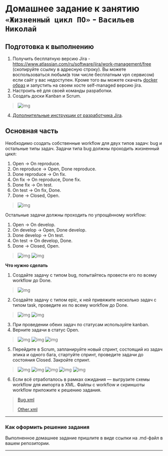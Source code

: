 # Домашнее задание к занятию `«Жизненный цикл ПО»` - `Васильев Николай`

## Подготовка к выполнению

1. Получить бесплатную версию Jira - https://www.atlassian.com/ru/software/jira/work-management/free (скопируйте ссылку в адресную строку). Вы можете воспользоваться любым(в том числе бесплатным vpn сервисом) если сайт у вас недоступен. Кроме того вы можете скачать [docker образ](https://hub.docker.com/r/atlassian/jira-software/#) и запустить на своем хосте self-managed версию jira.
2. Настроить её для своей команды разработки.
3. Создать доски Kanban и Scrum.
>![img](/img/2025-01-21_12-12-07.png)
4. [Дополнительные инструкции от разработчика Jira](https://support.atlassian.com/jira-cloud-administration/docs/import-and-export-issue-workflows/).

## Основная часть

Необходимо создать собственные workflow для двух типов задач: bug и остальные типы задач. Задачи типа bug должны проходить жизненный цикл:

1. Open -> On reproduce.
2. On reproduce -> Open, Done reproduce.
3. Done reproduce -> On fix.
4. On fix -> On reproduce, Done fix.
5. Done fix -> On test.
6. On test -> On fix, Done.
7. Done -> Closed, Open.
>![img](/img/2025-01-21_12-20-22.png)

Остальные задачи должны проходить по упрощённому workflow:

1. Open -> On develop.
2. On develop -> Open, Done develop.
3. Done develop -> On test.
4. On test -> On develop, Done.
5. Done -> Closed, Open.
>![img](/img/2025-01-21_12-20-39.png)
>![img](/img/2025-01-21_12-12-46.png)

**Что нужно сделать**

1. Создайте задачу с типом bug, попытайтесь провести его по всему workflow до Done.
>![img](/img/2025-01-21_12-43-43.png)
2. Создайте задачу с типом epic, к ней привяжите несколько задач с типом task, проведите их по всему workflow до Done. 
>![img](/img/2025-01-21_13-10-45.png)
>![img](/img/2025-01-21_13-10-59.png)
3. При проведении обеих задач по статусам используйте kanban. 
4. Верните задачи в статус Open.
>![img](/img/2025-01-21_13-15-28.png)
>![img](/img/2025-01-21_13-15-59.png)
>![img](/img/2025-01-21_13-16-09.png)
5. Перейдите в Scrum, запланируйте новый спринт, состоящий из задач эпика и одного бага, стартуйте спринт, проведите задачи до состояния Closed. Закройте спринт.
>![img](/img/2025-01-21_14-08-52.png)
>![img](/img/2025-01-21_14-29-55.png)
>![img](/img/2025-01-21_14-44-08.png)
>![img](/img/2025-01-21_14-46-09.png)
>![img](/img/2025-01-21_14-48-56.png)
6. Если всё отработалось в рамках ожидания — выгрузите схемы workflow для импорта в XML. Файлы с workflow и скриншоты workflow приложите к решению задания.
>[Bug.xml](../img/Bug.xml)
> 
>[Other.xml](../img/Other.xml)
---

### Как оформить решение задания

Выполненное домашнее задание пришлите в виде ссылки на .md-файл в вашем репозитории.

---